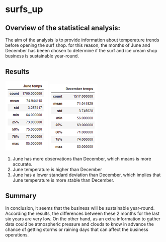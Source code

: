 # surfs_up
## Overview of the statistical analysis:
The aim of the analysis is to provide information about temperature trends before opening the surf shop. for this reason, the months of June and December has beeen chosen to determine if the surf and ice cream shop business is sustainable year-round.

## Results

![image_surf1](June_temps.png)
![image_surf2](december_temps.png)

1) June has more observations than December, which means is more accurate.
2) June temperature is higher than December
3) June has a lower standard deviation than December, which implies that June temperature is more stable than December.

## Summary

In conclusion, it seems that the business will be sustainable year-round. According the results, the differences between these 2 months for the last six years are very low. On the other hand, as an extra information to gather data could be atmospheric pressure and clouds to know in advance the chance of getting storms or raining days that can affect the business operations. 
